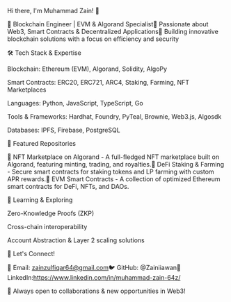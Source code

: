 Hi there, I'm Muhammad Zain! 👋

🚀 Blockchain Engineer | EVM & Algorand Specialist🔗 Passionate about Web3, Smart Contracts & Decentralized Applications📍 Building innovative blockchain solutions with a focus on efficiency and security

🛠 Tech Stack & Expertise

Blockchain: Ethereum (EVM), Algorand, Solidity, AlgoPy

Smart Contracts: ERC20, ERC721, ARC4, Staking, Farming, NFT Marketplaces

Languages: Python, JavaScript, TypeScript, Go

Tools & Frameworks: Hardhat, Foundry, PyTeal, Brownie, Web3.js, Algosdk

Databases: IPFS, Firebase, PostgreSQL

📌 Featured Repositories

🔹 NFT Marketplace on Algorand - A full-fledged NFT marketplace built on Algorand, featuring minting, trading, and royalties.🔹 DeFi Staking & Farming - Secure smart contracts for staking tokens and LP farming with custom APR rewards.🔹 EVM Smart Contracts - A collection of optimized Ethereum smart contracts for DeFi, NFTs, and DAOs.

🌱 Learning & Exploring

Zero-Knowledge Proofs (ZKP)

Cross-chain interoperability

Account Abstraction & Layer 2 scaling solutions

💬 Let's Connect!

📧 Email: zainzulfiqar64@gmail.com🐦 GitHub: @Zainiiawan💼 LinkedIn:https://www.linkedin.com/in/muhammad-zain-64z/

🚀 Always open to collaborations & new opportunities in Web3!

